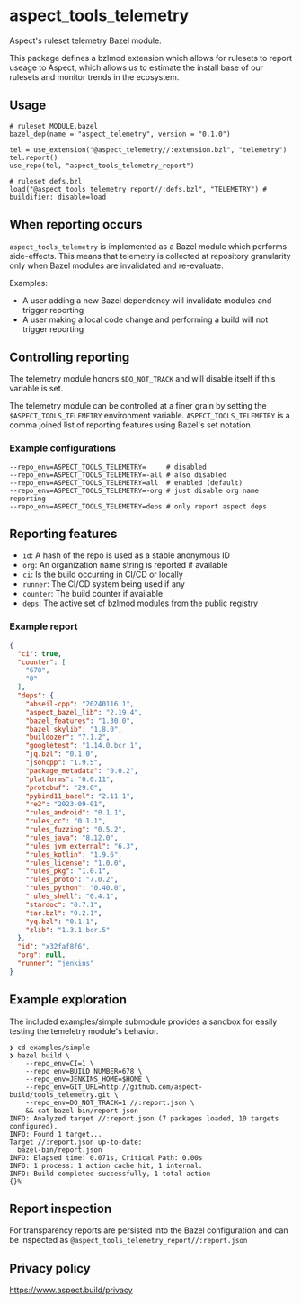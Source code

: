 # aspect_tools_telemetry

Aspect's ruleset telemetry Bazel module.

This package defines a bzlmod extension which allows for rulesets to report useage to Aspect, which allows us to estimate the install base of our rulesets and monitor trends in the ecosystem.

## Usage

```
# ruleset MODULE.bazel
bazel_dep(name = "aspect_telemetry", version = "0.1.0")

tel = use_extension("@aspect_telemetry//:extension.bzl", "telemetry")
tel.report()
use_repo(tel, "aspect_tools_telemetry_report")

# ruleset defs.bzl
load("@aspect_tools_telemetry_report//:defs.bzl", "TELEMETRY") # buildifier: disable=load
```

## When reporting occurs
`aspect_tools_telemetry` is implemented as a Bazel module which performs side-effects.
This means that telemetry is collected at repository granularity only when Bazel modules are invalidated and re-evaluate.

Examples:
- A user adding a new Bazel dependency will invalidate modules and trigger reporting
- A user making a local code change and performing a build will not trigger reporting

## Controlling reporting
The telemetry module honors `$DO_NOT_TRACK` and will disable itself if this variable is set.

The telemetry module can be controlled at a finer grain by setting the `$ASPECT_TOOLS_TELEMETRY` environment variable.
`ASPECT_TOOLS_TELEMETRY` is a comma joined list of reporting features using Bazel's set notation.

### Example configurations

``` shell
--repo_env=ASPECT_TOOLS_TELEMETRY=     # disabled
--repo_env=ASPECT_TOOLS_TELEMETRY=-all # also disabled
--repo_env=ASPECT_TOOLS_TELEMETRY=all  # enabled (default)
--repo_env=ASPECT_TOOLS_TELEMETRY=-org # just disable org name reporting
--repo_env=ASPECT_TOOLS_TELEMETRY=deps # only report aspect deps
```

## Reporting features
- `id`: A hash of the repo is used as a stable anonymous ID
- `org`: An organization name string is reported if available
- `ci`: Is the build occurring in CI/CD or locally
- `runner`: The CI/CD system being used if any
- `counter`: The build counter if available
- `deps`: The active set of bzlmod modules from the public registry

### Example report

```json
{
  "ci": true,
  "counter": [
    "678",
    "0"
  ],
  "deps": {
    "abseil-cpp": "20240116.1",
    "aspect_bazel_lib": "2.19.4",
    "bazel_features": "1.30.0",
    "bazel_skylib": "1.8.0",
    "buildozer": "7.1.2",
    "googletest": "1.14.0.bcr.1",
    "jq.bzl": "0.1.0",
    "jsoncpp": "1.9.5",
    "package_metadata": "0.0.2",
    "platforms": "0.0.11",
    "protobuf": "29.0",
    "pybind11_bazel": "2.11.1",
    "re2": "2023-09-01",
    "rules_android": "0.1.1",
    "rules_cc": "0.1.1",
    "rules_fuzzing": "0.5.2",
    "rules_java": "8.12.0",
    "rules_jvm_external": "6.3",
    "rules_kotlin": "1.9.6",
    "rules_license": "1.0.0",
    "rules_pkg": "1.0.1",
    "rules_proto": "7.0.2",
    "rules_python": "0.40.0",
    "rules_shell": "0.4.1",
    "stardoc": "0.7.1",
    "tar.bzl": "0.2.1",
    "yq.bzl": "0.1.1",
    "zlib": "1.3.1.bcr.5"
  },
  "id": "x32faf8f6",
  "org": null,
  "runner": "jenkins"
}
```

## Example exploration

The included examples/simple submodule provides a sandbox for easily testing the temeletry module's behavior.

``` shellsession
❯ cd examples/simple
❯ bazel build \
    --repo_env=CI=1 \
    --repo_env=BUILD_NUMBER=678 \
    --repo_env=JENKINS_HOME=$HOME \
    --repo_env=GIT_URL=http://github.com/aspect-build/tools_telemetry.git \
    --repo_env=DO_NOT_TRACK=1 //:report.json \
    && cat bazel-bin/report.json
INFO: Analyzed target //:report.json (7 packages loaded, 10 targets configured).
INFO: Found 1 target...
Target //:report.json up-to-date:
  bazel-bin/report.json
INFO: Elapsed time: 0.071s, Critical Path: 0.00s
INFO: 1 process: 1 action cache hit, 1 internal.
INFO: Build completed successfully, 1 total action
{}%
```

## Report inspection

For transparency reports are persisted into the Bazel configuration and can be inspected as `@aspect_tools_telemetry_report//:report.json`

## Privacy policy

https://www.aspect.build/privacy
